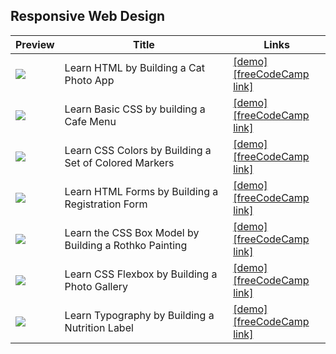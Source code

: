 ## Responsive Web Design

| Preview | Title | Links |
|---------|-------|-------|
| [![](https://img.youtube.com/vi/j3I84FR2U6Q/mqdefault.jpg)](https://youtu.be/j3I84FR2U6Q) | Learn HTML by Building a Cat Photo App | [[demo]](./cat-photo-app/) <br /> [[freeCodeCamp link]](https://www.freecodecamp.org/learn/2022/responsive-web-design/learn-html-by-building-a-cat-photo-app/) |
| [![](https://img.youtube.com/vi/9o6tG06eJMs/mqdefault.jpg)](https://youtu.be/9o6tG06eJMs) | Learn Basic CSS by building a Cafe Menu | [[demo]](./cafe-menu/)<br />[[freeCodeCamp link]](https://www.freecodecamp.org/learn/2022/responsive-web-design/learn-basic-css-by-building-a-cafe-menu/) |
| [![](https://img.youtube.com/vi/iqrHIz0nMHw/mqdefault.jpg)](https://youtu.be/iqrHIz0nMHw) | Learn CSS Colors by Building a Set of Colored Markers | [[demo]](./css-color-markers/)<br />[[freeCodeCamp link]](https://www.freecodecamp.org/learn/2022/responsive-web-design/learn-css-colors-by-building-a-set-of-colored-markers/) |
| [![](https://img.youtube.com/vi/hAsFqy1dRJM/mqdefault.jpg)](https://youtu.be/hAsFqy1dRJM) | Learn HTML Forms by Building a Registration Form | [[demo]](./registration-form/)<br />[[freeCodeCamp link]](https://www.freecodecamp.org/learn/2022/responsive-web-design/learn-html-forms-by-building-a-registration-form/) |
| [![](https://img.youtube.com/vi/KoAPQniuKP0/mqdefault.jpg)](https://youtu.be/KoAPQniuKP0) | Learn the CSS Box Model by Building a Rothko Painting | [[demo]](./rothko-painting/)<br />[[freeCodeCamp link]](https://www.freecodecamp.org/learn/2022/responsive-web-design/learn-the-css-box-model-by-building-a-rothko-painting/) |
| [![](https://img.youtube.com/vi/XRZfAuPShX0/mqdefault.jpg)](https://youtu.be/XRZfAuPShX0) | Learn CSS Flexbox by Building a Photo Gallery | [[demo]](./photo-gallery/)<br />[[freeCodeCamp link]](https://www.freecodecamp.org/learn/2022/responsive-web-design/learn-css-flexbox-by-building-a-photo-gallery/) |
| [![](https://img.youtube.com/vi/XRZfAuPShX0/mqdefault.jpg)](https://youtu.be/XRZfAuPShX0) | Learn Typography by Building a Nutrition Label | [[demo]](./nutrition-label/)<br />[[freeCodeCamp link]](https://www.freecodecamp.org/learn/2022/responsive-web-design/learn-typography-by-building-a-nutrition-label/) |
